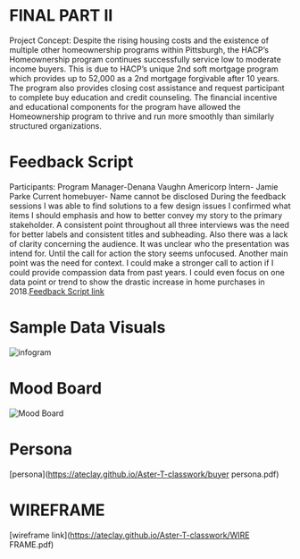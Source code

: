 
# FINAL PART II
Project  Concept:
Despite the rising housing costs and the existence of multiple other homeownership programs within Pittsburgh, the HACP’s Homeownership program continues successfully  service low to moderate income buyers. This is due to HACP’s unique 2nd soft mortgage program which provides up to 52,000 as a 2nd mortgage forgivable after 10 years. The program also provides closing cost assistance and request participant to complete buy education and credit counseling. The financial incentive and educational components for the program have allowed the Homeownership program to thrive and run more smoothly than similarly structured organizations.
# Feedback Script
Participants:
Program Manager-Denana Vaughn 
Americorp Intern- Jamie Parke
Current homebuyer- Name cannot be disclosed 
During the feedback sessions I was able to find solutions to a few design issues I confirmed what items I should emphasis and how to better convey my story to the primary stakeholder. A consistent point throughout  all three interviews was the need for better labels and consistent titles and subheading. Also there was a lack of clarity concerning the audience. It was unclear who the presentation was intend for. Until the call for action the story seems unfocused. 
Another main point was the need for context. I could make a stronger call to action if I could provide compassion data from past years. I could even focus on one data point or trend to show the drastic increase in home purchases in 2018.[Feedback Script link](https://ateclay.github.io/Aster-T-classwork/SCRIPT.pdf)
# Sample Data Visuals
![infogram](https://ateclay.github.io/Aster-T-classwork/aFFORDABILITY.png)
# Mood Board 
![Mood Board](https://ateclay.github.io/Aster-T-classwork/3,000,000,000.jpg)
# Persona 
[persona](https://ateclay.github.io/Aster-T-classwork/buyer persona.pdf)
# WIREFRAME 
[wireframe link](https://ateclay.github.io/Aster-T-classwork/WIRE FRAME.pdf)

